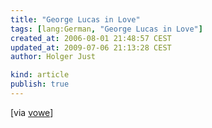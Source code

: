 ```yaml
---
title: "George Lucas in Love"
tags: [lang:German, "George Lucas in Love"]
created_at: 2006-08-01 21:48:57 CEST
updated_at: 2009-07-06 21:13:28 CEST
author: Holger Just

kind: article
publish: true
---
```


<object type="application/x-shockwave-flash" style="width: 400px; height: 326px;" data="http://video.google.com/googleplayer.swf?docId=5058529870025933880" class="center"/>

[via [vowe](http://vowe.net/archives/007532.html)]